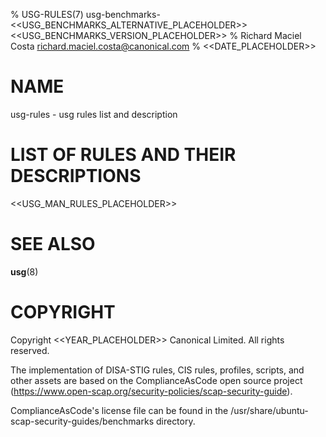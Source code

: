 % USG-RULES(7) usg-benchmarks-<<USG_BENCHMARKS_ALTERNATIVE_PLACEHOLDER>> <<USG_BENCHMARKS_VERSION_PLACEHOLDER>>
% Richard Maciel Costa <richard.maciel.costa@canonical.com>
% <<DATE_PLACEHOLDER>>

# NAME
usg-rules - usg rules list and description

# LIST OF RULES AND THEIR DESCRIPTIONS
<<USG_MAN_RULES_PLACEHOLDER>>

# SEE ALSO
**usg**(8)

# COPYRIGHT
Copyright <<YEAR_PLACEHOLDER>> Canonical Limited. All rights reserved.

The implementation of DISA-STIG rules, CIS rules, profiles, scripts, and other assets are based on the ComplianceAsCode open source project (https://www.open-scap.org/security-policies/scap-security-guide).

ComplianceAsCode's license file can be found in the /usr/share/ubuntu-scap-security-guides/benchmarks directory.
